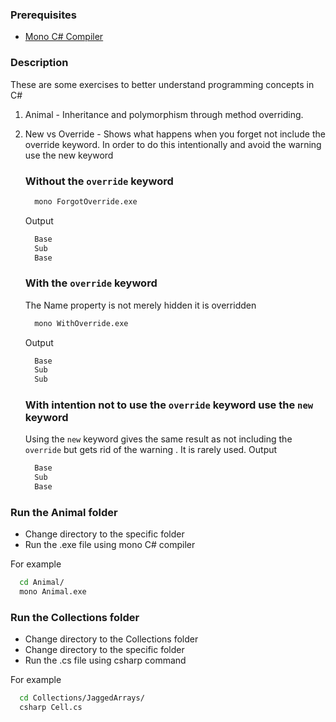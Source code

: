 ### Prerequisites
-  [Mono C# Compiler](https://www.mono-project.com/download/stable/)

### Description
These are some exercises to better understand programming concepts in C#
1. Animal - Inheritance and polymorphism through method overriding.
2. New vs Override - Shows what happens when you forget not include the override keyword. In order to do this intentionally and avoid the warning use the new keyword
    ### Without the `override` keyword
    ```bash
      mono ForgotOverride.exe
    ```
    Output
    ```bash
      Base
      Sub
      Base
    ```

    ### With the `override` keyword
    The Name property is not merely hidden it is overridden
    ```bash
      mono WithOverride.exe
    ```
    Output
    ```bash
      Base
      Sub
      Sub
    ```
    ### With intention not to use the `override` keyword use the `new` keyword
    Using the `new` keyword gives the same result as not including the `override` but gets rid of the warning . It is rarely used.
    Output
    ```bash
      Base
      Sub
      Base
    ```

### Run the Animal folder
* Change directory to the specific folder
* Run the .exe file using mono C# compiler

For example

```bash
  cd Animal/
  mono Animal.exe
```

### Run the Collections folder
* Change directory to the Collections folder
* Change directory to the specific folder
* Run the .cs file using csharp command

For example

```bash
  cd Collections/JaggedArrays/
  csharp Cell.cs
```
